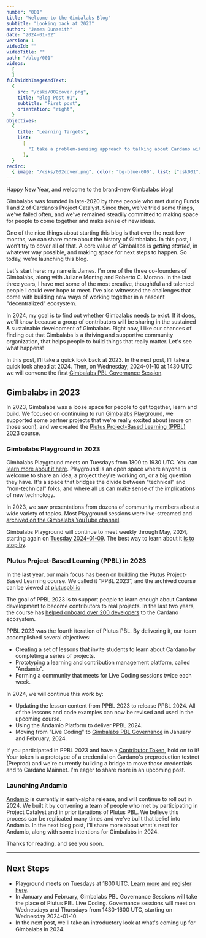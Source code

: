 ```yaml
---
number: "001"
title: "Welcome to the Gimbalabs Blog"
subtitle: "Looking back at 2023"
author: "James Dunseith"
date: "2024-01-02"
version: 1
videoId: ""
videoTitle: ""
path: "/blog/001"
videos:
  [
  ]
fullWidthImageAndText:
  {
    src: "/csks/002cover.png",
    title: "Blog Post #1",
    subtitle: "First post",
    orientation: "right",
  }
objectives:
  {
    title: "Learning Targets",
    list:
      [
        "I take a problem-sensing approach to talking about Cardano with my friends and family.",
      ],
  }
recirc:
  { image: "/csks/002cover.png", color: "bg-blue-600", list: ["csk001", "csk003", "csk004"] }
---
```


Happy New Year, and welcome to the brand-new Gimbalabs blog!

Gimbalabs was founded in late-2020 by three people who met during Funds 1 and 2 of Cardano’s Project Catalyst. Since then, we’ve tried some things, we've failed often, and we've remained steadily committed to making space for people to come together and make sense of new ideas.

One of the nice things about starting this blog is that over the next few months, we can share more about the history of Gimbalabs. In this post, I won’t try to cover all of that. A core value of Gimbalabs is *getting started*, in whatever way possible, and making space for next steps to happen. So today, we're launching this blog.

Let's start here: my name is James. I’m one of the three co-founders of Gimbalabs, along with Juliane Montag and Roberto C. Morano. In the last three years, I have met some of the most creative, thoughtful and talented people I could ever hope to meet. I've also witnessed the challenges that come with building new ways of working together in a nascent "decentralized" ecosystem.

In 2024, my goal is to find out whether Gimbalabs needs to exist. If it does, we'll know because a group of contributors will be sharing in the sustained & sustainable development of Gimbalabs. Right now, I like our chances of finding out that Gimbalabs is a thriving and supportive community organization, that helps people to build things that really matter. Let's see what happens!

In this post, I’ll take a quick look back at 2023. In the next post, I’ll take a quick look ahead at 2024. Then, on Wednesday, 2024-01-10 at 1430 UTC we will convene the first [Gimbalabs PBL Governance Session](https://plutuspbl.io/governance).

## Gimbalabs in 2023

In 2023, Gimbalabs was a loose space for people to get together, learn and build. We focused on continuing to run [Gimbalabs Playground](/playground), we supported some partner projects that we’re really excited about (more on those soon), and we created the [Plutus Project-Based Learning (PPBL) 2023](https://plutuspbl.io/) course.

### Gimbalabs Playground in 2023

Gimbalabs Playground meets on Tuesdays from 1800 to 1930 UTC. You can [learn more about it here](/playground). Playground is an open space where anyone is welcome to share an idea, a project they're working on, or a big question they have. It's a space that bridges the divide between "technical" and "non-technical" folks, and where all us can make sense of the implications of new technology.

In 2023, we saw presentations from dozens of community members about a wide variety of topics. Most Playground sessions were live-streamed and [archived on the Gimbalabs YouTube channel](https://www.youtube.com/@gimbalabs/streams).

Gimbalabs Playground will continue to meet weekly through May, 2024, starting again on [Tuesday 2024-01-09](/calendar). The best way to learn about it [is to stop by](https://us06web.zoom.us/meeting/register/tZYoduuqpjsqGtdzMHXoRVVnJqcQGOtpQRQv#/registration).

### Plutus Project-Based Learning (PPBL) in 2023

In the last year, our main focus has been on building the Plutus Project-Based Learning course. We called it “PPBL 2023”, and the archived course can be viewed at [plutuspbl.io](https://plutuspbl.io/)

The goal of PPBL 2023 is to support people to learn enough about Cardano development to become contributors to real projects. In the last two years, the course has [helped onboard over 200 developers](https://plutuspbl.io/contributors) to the Cardano ecosystem.

PPBL 2023 was the fourth iteration of Plutus PBL. By delivering it, our team accomplished several objectives:
- Creating a set of lessons that invite students to learn about Cardano by completing a series of projects.
- Prototyping a learning and contribution management platform, called "Andamio".
- Forming a community that meets for Live Coding sessions twice each week.

In 2024, we will continue this work by:
- Updating the lesson content from PPBL 2023 to release PPBL 2024. All of the lessons and code examples can now be revised and used in the upcoming course.
- Using the Andamio Platform to deliver PPBL 2024.
- Moving from "Live Coding" to [Gimbalabs PBL Governance]() in January and February, 2024.

If you participated in PPBL 2023 and have a [Contributor Token](https://plutuspbl.io/contributors), hold on to it! Your token is a prototype of a credential on Cardano's preproduction testnet (Preprod) and we're currently building a bridge to move those credentials and to Cardano Mainnet. I'm eager to share more in an upcoming post.


### Launching Andamio

[Andamio](https://www.andamio.io/) is currently in early-alpha release, and will continue to roll out in 2024. We built it by convening a team of people who met by participating in Project Catalyst and in prior iterations of Plutus PBL. We believe this process can be replicated many times and we've built that belief into Andamio. In the next blog post, I'll share more about what's next for Andamio, along with some intentions for Gimbalabs in 2024.

Thanks for reading, and see you soon.

---

## Next Steps

- Playground meets on Tuesdays at 1800 UTC. [Learn more and register here](/playground).
- In January and February, Gimbalabs PBL Governance Sessions will take the place of Plutus PBL Live Coding. Governance sessions will meet on Wednesdays and Thursdays from 1430-1600 UTC, starting on Wednesday 2024-01-10.
- In the next post, we'll take an introductory look at what's coming up for Gimbalabs in 2024.
